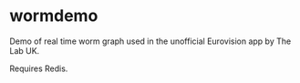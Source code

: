 wormdemo
========

Demo of real time worm graph used in the unofficial Eurovision app by The Lab UK.

Requires Redis.
